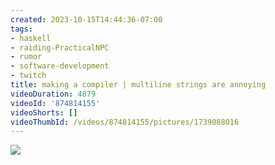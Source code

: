 ```yaml
---
created: 2023-10-15T14:44:36-07:00
tags:
- haskell
- raiding-PracticalNPC
- rumor
- software-development
- twitch
title: making a compiler | multiline strings are annoying
videoDuration: 4879
videoId: '874814155'
videoShorts: []
videoThumbId: /videos/874814155/pictures/1739088016
---
```


![](20231015214436.jpg)
